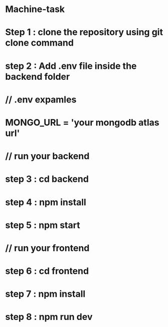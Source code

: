 # Machine-task
# Step 1 : clone the repository using git clone command
# step 2 : Add .env file inside the backend folder
# // .env expamles
# MONGO_URL = 'your mongodb atlas url'

# // run your backend
# step 3 : cd backend
# step 4 : npm install
# step 5 : npm start

# // run your frontend
# step 6 : cd frontend
# step 7 : npm install
# step 8 : npm run dev
